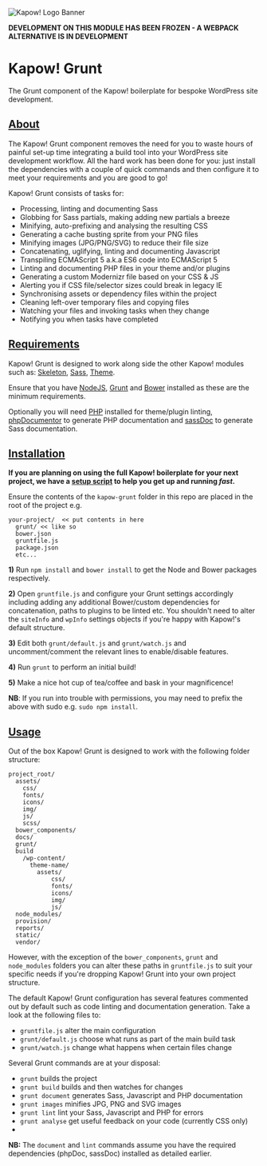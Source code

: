 ![Kapow! Logo Banner](https://raw.githubusercontent.com/kapow-wp/kapow-grunt/master/kapow-full-logo-x2.png)

**DEVELOPMENT ON THIS MODULE HAS BEEN FROZEN - A WEBPACK ALTERNATIVE IS IN DEVELOPMENT**

# Kapow! Grunt

The Grunt component of the Kapow! boilerplate for bespoke WordPress site development.

## [About](#about)

The Kapow! Grunt component removes the need for you to waste hours of painful set-up time integrating a build tool into your WordPress site development workflow. All the hard work has been done for you: just install the dependencies with a couple of quick commands and then configure it to meet your requirements and you are good to go!

Kapow! Grunt consists of tasks for:

- Processing, linting and documenting Sass
- Globbing for Sass partials, making adding new partials a breeze
- Minifying, auto-prefixing and analysing the resulting CSS
- Generating a cache busting sprite from your PNG files
- Minifying images (JPG/PNG/SVG) to reduce their file size
- Concatenating, uglifying, linting and documenting Javascript
- Transpiling ECMAScript 5 a.k.a ES6 code into ECMAScript 5
- Linting and documenting PHP files in your theme and/or plugins
- Generating a custom Modernizr file based on your CSS & JS
- Alerting you if CSS file/selector sizes could break in legacy IE
- Synchronising assets or dependency files within the project
- Cleaning left-over temporary files and copying files
- Watching your files and invoking tasks when they change
- Notifying you when tasks have completed

## [Requirements](#requirements)

Kapow! Grunt is designed to work along side the other Kapow! modules such as: [Skeleton](https://github.com/mkdo/kapow-skeleton), [Sass](https://github.com/mkdo/kapow-sass), [Theme](https://github.com/mkdo/kapow-theme).

Ensure that you have [NodeJS](https://nodejs.org/download/), [Grunt](http://gruntjs.com/installing-grunt) and [Bower](http://bower.io/#install-bower) installed as these are the minimum requirements.

Optionally you will need [PHP](http://php.net/manual/en/install.php) installed for theme/plugin linting, [phpDocumentor](http://www.phpdoc.org/docs/latest/getting-started/installing.html) to generate PHP documentation and [sassDoc](http://sassdoc.com/) to generate Sass documentation.

## [Installation](#installation)

**If you are planning on using the full Kapow! boilerplate for your next project, we have a [setup script](https://github.com/mkdo/kapow-setup) to help you get up and running *fast*.**

Ensure the contents of the `kapow-grunt` folder in this repo are placed in the root of the project e.g.

    your-project/  << put contents in here
      grunt/ << like so
      bower.json
      gruntfile.js
      package.json
      etc...
      

**1)** Run `npm install` and `bower install` to get the Node and Bower packages respectively. 

**2)** Open `gruntfile.js` and configure your Grunt settings accordingly including adding any additional Bower/custom dependencies for concatenation, paths to plugins to be linted etc. You shouldn't need to alter the `siteInfo` and `wpInfo` settings objects if you're happy with Kapow!'s default structure.

**3)** Edit both `grunt/default.js` and `grunt/watch.js` and uncomment/comment the relevant lines to enable/disable features.

**4)** Run `grunt` to perform an initial build!

**5)** Make a nice hot cup of tea/coffee and bask in your magnificence!

**NB**: If you run into trouble with permissions, you may need to prefix the above with sudo e.g. `sudo npm install`.

## [Usage](#usage)

Out of the box Kapow! Grunt is designed to work with the following folder structure:

    project_root/
      assets/
        css/
        fonts/
        icons/
        img/
        js/
        scss/
      bower_components/
      docs/
      grunt/
      build
        /wp-content/
          theme-name/
            assets/
                css/
                fonts/
                icons/
                img/
                js/
      node_modules/
      provision/
      reports/
      static/
      vendor/
      

However, with the exception of the `bower_components`, `grunt` and `node_modules` folders you can alter these paths in  `gruntfile.js` to suit your specific needs if you're dropping Kapow! Grunt into your own project structure.

The default Kapow! Grunt configuration has several features commented out by default such as code linting and documentation generation. Take a look at the following files to:

- `gruntfile.js` alter the main configuration
- `grunt/default.js` choose what runs as part of the main build task
- `grunt/watch.js` change what happens when certain files change

Several Grunt commands are at your disposal:

- `grunt` builds the project
- `grunt build` builds and then watches for changes
- `grunt document` generates Sass, Javascript and PHP documentation
- `grunt images` minifies JPG, PNG and SVG images
- `grunt lint` lint your Sass, Javascript and PHP for errors
- `grunt analyse` get useful feedback on your code (currently CSS only)
- 
**NB:** The `document` and `lint` commands assume you have the required dependencies (phpDoc, sassDoc) installed as detailed earlier.

